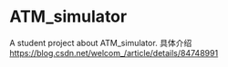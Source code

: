 # ATM_simulator
A student project about ATM_simulator.
具体介绍
https://blog.csdn.net/welcom_/article/details/84748991
